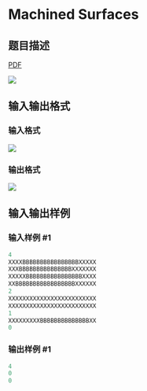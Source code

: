 # Machined Surfaces

## 题目描述

[problemUrl]: https://uva.onlinejudge.org/index.php?option=com_onlinejudge&Itemid=8&category=6&page=show_problem&problem=355

[PDF](https://uva.onlinejudge.org/external/4/p414.pdf)

![](https://cdn.luogu.com.cn/upload/vjudge_pic/UVA414/f1e1a9e359d3363bf87b141985925d2a1d0923ea.png)

## 输入输出格式

### 输入格式

![](https://cdn.luogu.com.cn/upload/vjudge_pic/UVA414/5e66c395750e0b5e8a25804dbb16995a2e6de8f2.png)

### 输出格式

![](https://cdn.luogu.com.cn/upload/vjudge_pic/UVA414/6bb2e37653546dfe99ccb9cae6b9bbd2e3e04ad0.png)

## 输入输出样例

### 输入样例 #1

```cpp
4
XXXXBBBBBBBBBBBBBBBBXXXXX
XXXBBBBBBBBBBBBBBBXXXXXXX
XXXXXBBBBBBBBBBBBBBBBXXXX
XXBBBBBBBBBBBBBBBBBXXXXXX
2
XXXXXXXXXXXXXXXXXXXXXXXXX
XXXXXXXXXXXXXXXXXXXXXXXXX
1
XXXXXXXXXBBBBBBBBBBBBBBXX
0
```


### 输出样例 #1

```cpp
4
0
0
```


